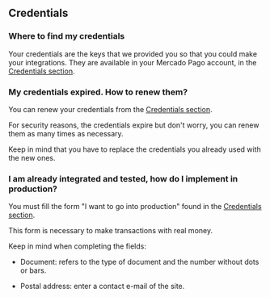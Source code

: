 ## Credentials

### Where to find my credentials

Your credentials are the keys that we provided you so that you could make your integrations. They are available in your Mercado Pago account, in the [Credentials section](https://www.mercadopago.com/mla/account/credentials).

### My credentials expired. How to renew them?

You can renew your credentials from the [Credentials section](https://www.mercadopago.com/mla/account/credentials).

For security reasons, the credentials expire but don't worry, you can renew them as many times as necessary.

Keep in mind that you have to replace the credentials you already used with the new ones.

### I am already integrated and tested, how do I implement in production?

You must fill the form "I want to go into production" found in the [Credentials section](https://www.mercadopago.com/mla/account/credentials).

This form is necessary to make transactions with real money.

Keep in mind when completing the fields:

- Document: refers to the type of document and the number without dots or bars.

- Postal address: enter a contact e-mail of the site.